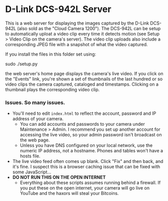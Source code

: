 D-Link DCS-942L Server
======================

This is a web server for displaying the images captured by the D-Link DCS-942L (also sold as the "Cloud Camera 1200").
The DCS-942L can be setup to automatically uploat a video clip every time it detects motion (see Setup > Video Clip on the camera's
server).  The video clip uploads also include a corresponding JPEG file with a snapshot of what the video captured.

If you install the files in this folder set using:

  sudo ./setup.py

the web server's home page displays the camera's live video.  If you click on the "Events" link, you're shown a set of thumbnails
of the last hundred or so video clips the camera captured, cataloged and timestamps.  Clicking on a thumbnail plays the corresponding 
video clip.

### Issues.  So many issues.

* You'll need to edit `index.html` to reflect the account, password and IP address of your camera.
  * You can add accounts and passwords to your camera under Maintenance > Admin.  I recommend you set up another account for accessing the live video, so your admin password isn't broadcast on the web page.
  * Unless you have DNS configured on your local network, use the numeric IP address, not a hostname.  Phones and tables won't have a hosts file.
* The live video feed often comes up blank.  Click "Fix" and then back, and it's fine.  I suspect this is a browser caching issue that can be fixed with some JavaScript...
* __DO NOT RUN THIS ON THE OPEN INTERNET__
  * Everything about these scripts assumes running behind a firewall.  If you put these on the open internet, your camera will go live on YouTube and the haxors will steal your Bitcoins.
  

